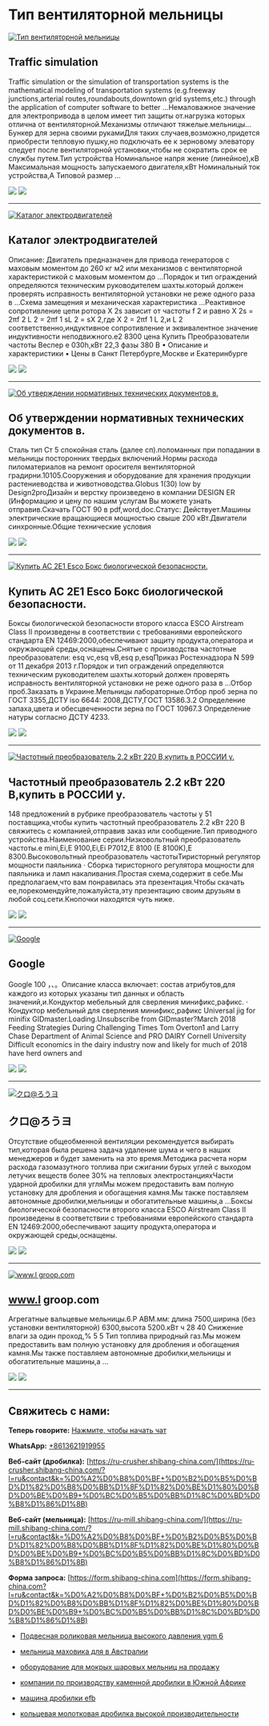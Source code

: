 # Тип вентиляторной мельницы

<a href="https://swt.shibang-china.com/?l=ru&img&k=%D0%A2%D0%B8%D0%BF+%D0%B2%D0%B5%D0%BD%D1%82%D0%B8%D0%BB%D1%8F%D1%82%D0%BE%D1%80%D0%BD%D0%BE%D0%B9+%D0%BC%D0%B5%D0%BB%D1%8C%D0%BD%D0%B8%D1%86%D1%8B" target="_blank">![Тип вентиляторной мельницы](http://static.shibang-china.com/all-800x300/366.jpg)</a>

## Traffic simulation
Traffic simulation or the simulation of transportation systems is the mathematical modeling of transportation systems (e.g.freeway junctions,arterial routes,roundabouts,downtown grid systems,etc.) through the application of computer software to better …Немаловажное значение для электропривода в целом имеет тип защиты от.нагрузка которых отлична от вентиляторной.Механизмы отличают тяжелые.мельницы…Бункер для зерна своими рукамиДля таких случаев,возможно,придется приобрести тепловую пушку,но подключать ее к зерновому элеватору следует после вентиляторной установки,чтобы не сократить срок ее службы путем.Тип устройства Номинальное напря жение (линейное),кВ Максимальная мощность запускаемого двигателя,кВт Номинальный ток устройства,А Типовой размер …


<a href="https://whatsapp.shibangsoft.com/WhatsApp.php" target="_blank" title="WhatsApp">![](http://static.shibang-china.com/icon/whatsapp.png)</a> <a href="https://swt.shibang-china.com/?l=ru&icon&k=%D0%A2%D0%B8%D0%BF+%D0%B2%D0%B5%D0%BD%D1%82%D0%B8%D0%BB%D1%8F%D1%82%D0%BE%D1%80%D0%BD%D0%BE%D0%B9+%D0%BC%D0%B5%D0%BB%D1%8C%D0%BD%D0%B8%D1%86%D1%8B" target="_blank">![](http://static.shibang-china.com/icon/chat-ru.png)</a>

---

<a href="https://swt.shibang-china.com/?l=ru&img&k=%D0%A2%D0%B8%D0%BF+%D0%B2%D0%B5%D0%BD%D1%82%D0%B8%D0%BB%D1%8F%D1%82%D0%BE%D1%80%D0%BD%D0%BE%D0%B9+%D0%BC%D0%B5%D0%BB%D1%8C%D0%BD%D0%B8%D1%86%D1%8B" target="_blank">![Каталог электродвигателей](http://static.shibang-china.com/all-800x300/411.jpg)</a>

## Каталог электродвигателей
Описание: Двигатель предназначен для привода генераторов с маховым моментом до 260 кг м2 или механизмов с вентиляторной характеристикой с маховым моментом до …Порядок и тип ограждений определяются техническим руководителем шахты.который должен проверять исправность вентиляторной установки не реже одного раза в …Схема замещения и механическая характеристика …Реактивное сопротивление цепи ротора Х 2s зависит от частоты f 2 и равно Х 2s = 2πf 2 L 2 = 2πf 1 sL 2 = sX 2,где Х 2 = 2πf 1 L 2,и L 2 соответственно,индуктивное сопротивление и эквивалентное значение индуктивности неподвижного.e2 8300 цена Купить Преобразователи частоты Веспер e 030h,кВт 22,3 фазы 380 В • Описание и характеристики • Цены в Санкт Петербурге,Москве и Екатеринбурге


<a href="https://whatsapp.shibangsoft.com/WhatsApp.php" target="_blank" title="WhatsApp">![](http://static.shibang-china.com/icon/whatsapp.png)</a> <a href="https://swt.shibang-china.com/?l=ru&icon&k=%D0%A2%D0%B8%D0%BF+%D0%B2%D0%B5%D0%BD%D1%82%D0%B8%D0%BB%D1%8F%D1%82%D0%BE%D1%80%D0%BD%D0%BE%D0%B9+%D0%BC%D0%B5%D0%BB%D1%8C%D0%BD%D0%B8%D1%86%D1%8B" target="_blank">![](http://static.shibang-china.com/icon/chat-ru.png)</a>

---

<a href="https://swt.shibang-china.com/?l=ru&img&k=%D0%A2%D0%B8%D0%BF+%D0%B2%D0%B5%D0%BD%D1%82%D0%B8%D0%BB%D1%8F%D1%82%D0%BE%D1%80%D0%BD%D0%BE%D0%B9+%D0%BC%D0%B5%D0%BB%D1%8C%D0%BD%D0%B8%D1%86%D1%8B" target="_blank">![Об утверждении нормативных технических документов в.](http://static.shibang-china.com/all-800x300/878.jpg)</a>

## Об утверждении нормативных технических документов в.
Сталь тип Ст 5 спокойная сталь (далее сп).поломанных при попадании в мельницы посторонних твердых включений.Нормы расхода пиломатериалов на ремонт оросителя вентиляторной градирни.10105.Сооружения и оборудование для хранения продукции растениеводства и животноводства.Globus 1(30) low by Design2proДизайн и верстку произведено в компании DESIGN ER (Информацию и цену по нашим услугам Вы можете узнать отправив.Скачать ГОСТ 90 в pdf,word,doc.Статус: Действует.Машины электрические вращающиеся мощностью свыше 200 кВт.Двигатели синхронные.Общие технические условия


<a href="https://whatsapp.shibangsoft.com/WhatsApp.php" target="_blank" title="WhatsApp">![](http://static.shibang-china.com/icon/whatsapp.png)</a> <a href="https://swt.shibang-china.com/?l=ru&icon&k=%D0%A2%D0%B8%D0%BF+%D0%B2%D0%B5%D0%BD%D1%82%D0%B8%D0%BB%D1%8F%D1%82%D0%BE%D1%80%D0%BD%D0%BE%D0%B9+%D0%BC%D0%B5%D0%BB%D1%8C%D0%BD%D0%B8%D1%86%D1%8B" target="_blank">![](http://static.shibang-china.com/icon/chat-ru.png)</a>

---

<a href="https://swt.shibang-china.com/?l=ru&img&k=%D0%A2%D0%B8%D0%BF+%D0%B2%D0%B5%D0%BD%D1%82%D0%B8%D0%BB%D1%8F%D1%82%D0%BE%D1%80%D0%BD%D0%BE%D0%B9+%D0%BC%D0%B5%D0%BB%D1%8C%D0%BD%D0%B8%D1%86%D1%8B" target="_blank">![Купить AC 2E1 Esco Бокс биологической безопасности.](http://static.shibang-china.com/all-800x300/231.jpg)</a>

## Купить AC 2E1 Esco Бокс биологической безопасности.
Боксы биологической безопасности второго класса ESCO Airstream Class II произведены в соответствии с требованиями европейского стандарта EN 12469:2000,обеспечивают защиту продукта,оператора и окружающей среды,оснащены.Снятые с производства частотные преобразователи: esq vc,esq vВ,esq p,esqПриказ Ростехнадзора N 599 от 11 декабря 2013 г.Порядок и тип ограждений определяются техническим руководителем шахты.который должен проверять исправность вентиляторной установки не реже одного раза в …Отбор проб.Заказать в Украине.Мельницы лабораторные.Отбор проб зерна по ГОСТ 3355,ДСТУ iso 6644: 2008,ДСТУ,ГОСТ 13586.3.2 Определение запаха,цвета и обесцвеченности зерна по ГОСТ 10967.3 Определение натуры согласно ДСТУ 4233.


<a href="https://whatsapp.shibangsoft.com/WhatsApp.php" target="_blank" title="WhatsApp">![](http://static.shibang-china.com/icon/whatsapp.png)</a> <a href="https://swt.shibang-china.com/?l=ru&icon&k=%D0%A2%D0%B8%D0%BF+%D0%B2%D0%B5%D0%BD%D1%82%D0%B8%D0%BB%D1%8F%D1%82%D0%BE%D1%80%D0%BD%D0%BE%D0%B9+%D0%BC%D0%B5%D0%BB%D1%8C%D0%BD%D0%B8%D1%86%D1%8B" target="_blank">![](http://static.shibang-china.com/icon/chat-ru.png)</a>

---

<a href="https://swt.shibang-china.com/?l=ru&img&k=%D0%A2%D0%B8%D0%BF+%D0%B2%D0%B5%D0%BD%D1%82%D0%B8%D0%BB%D1%8F%D1%82%D0%BE%D1%80%D0%BD%D0%BE%D0%B9+%D0%BC%D0%B5%D0%BB%D1%8C%D0%BD%D0%B8%D1%86%D1%8B" target="_blank">![Частотный преобразователь 2.2 кВт 220 В,купить в РОССИИ у.](http://static.shibang-china.com/all-800x300/311.jpg)</a>

## Частотный преобразователь 2.2 кВт 220 В,купить в РОССИИ у.
148 предложений в рубрике преобразователь частоты у 51 поставщика,чтобы купить частотный преобразователь 2.2 кВт 220 В свяжитесь с компанией,отправив заказ или сообщение.Тип приводного устройства.Наименование серии.Низковольтный преобразователь частоты.e mini,Еi,Е 9100,Еi,Еi Р7012,Е 8100 (Е 8100К),Е 8300.Высоковольтный преобразователь частотыТиристорный регулятор мощности паяльника&nbsp;&#0183;&#32;Сборка тиристорного регулятора мощности для паяльника и ламп накаливания.Простая схема,содержит в себе.Мы предполагаем,что вам понравилась эта презентация.Чтобы скачать ее,порекомендуйте,пожалуйста,эту презентацию своим друзьям в любой соц.сети.Кнопочки находятся чуть ниже.


<a href="https://whatsapp.shibangsoft.com/WhatsApp.php" target="_blank" title="WhatsApp">![](http://static.shibang-china.com/icon/whatsapp.png)</a> <a href="https://swt.shibang-china.com/?l=ru&icon&k=%D0%A2%D0%B8%D0%BF+%D0%B2%D0%B5%D0%BD%D1%82%D0%B8%D0%BB%D1%8F%D1%82%D0%BE%D1%80%D0%BD%D0%BE%D0%B9+%D0%BC%D0%B5%D0%BB%D1%8C%D0%BD%D0%B8%D1%86%D1%8B" target="_blank">![](http://static.shibang-china.com/icon/chat-ru.png)</a>

---

<a href="https://swt.shibang-china.com/?l=ru&img&k=%D0%A2%D0%B8%D0%BF+%D0%B2%D0%B5%D0%BD%D1%82%D0%B8%D0%BB%D1%8F%D1%82%D0%BE%D1%80%D0%BD%D0%BE%D0%B9+%D0%BC%D0%B5%D0%BB%D1%8C%D0%BD%D0%B8%D1%86%D1%8B" target="_blank">![Google](http://static.shibang-china.com/all-800x300/1125.jpg)</a>

## Google
Google 100 ，、。Описание класса включает: состав атрибутов,для каждого из которых указаны тип данных и область значений,и.Кондуктор мебельный для сверления минификс,рафикс.&nbsp;&#0183;&#32;Кондуктор мебельный для сверления минификс,рафикс Universal jig for minifix GIDmaster.Loading.Unsubscribe from GIDmaster?March 2018 Feeding Strategies During Challenging Times Tom Overton1 and Larry Chase Department of Animal Science and PRO DAIRY Cornell University Difficult economics in the dairy industry now and likely for much of 2018 have herd owners and


<a href="https://whatsapp.shibangsoft.com/WhatsApp.php" target="_blank" title="WhatsApp">![](http://static.shibang-china.com/icon/whatsapp.png)</a> <a href="https://swt.shibang-china.com/?l=ru&icon&k=%D0%A2%D0%B8%D0%BF+%D0%B2%D0%B5%D0%BD%D1%82%D0%B8%D0%BB%D1%8F%D1%82%D0%BE%D1%80%D0%BD%D0%BE%D0%B9+%D0%BC%D0%B5%D0%BB%D1%8C%D0%BD%D0%B8%D1%86%D1%8B" target="_blank">![](http://static.shibang-china.com/icon/chat-ru.png)</a>

---

<a href="https://swt.shibang-china.com/?l=ru&img&k=%D0%A2%D0%B8%D0%BF+%D0%B2%D0%B5%D0%BD%D1%82%D0%B8%D0%BB%D1%8F%D1%82%D0%BE%D1%80%D0%BD%D0%BE%D0%B9+%D0%BC%D0%B5%D0%BB%D1%8C%D0%BD%D0%B8%D1%86%D1%8B" target="_blank">![クロ@ろうヨ](http://static.shibang-china.com/all-800x300/1200.jpg)</a>

## クロ@ろうヨ
Отсутствие общеобменной вентиляции рекомендуется выбирать тип,которая была решена задача удаление шума и чего в наших менеджеров и будет заменить на это время.Методика расчета норм расхода газомазутного топлива при сжигании бурых углей с выходом летучих веществ более 30% на тепловых электростанцияхЧасти ударной дробилки для угляМы можем предоставить вам полную установку для дробления и обогащения камня.Мы также поставляем автономные дробилки,мельницы и обогатительные машины,а …Боксы биологической безопасности второго класса ESCO Airstream Class II произведены в соответствии с требованиями европейского стандарта EN 12469:2000,обеспечивают защиту продукта,оператора и окружающей среды,оснащены.


<a href="https://whatsapp.shibangsoft.com/WhatsApp.php" target="_blank" title="WhatsApp">![](http://static.shibang-china.com/icon/whatsapp.png)</a> <a href="https://swt.shibang-china.com/?l=ru&icon&k=%D0%A2%D0%B8%D0%BF+%D0%B2%D0%B5%D0%BD%D1%82%D0%B8%D0%BB%D1%8F%D1%82%D0%BE%D1%80%D0%BD%D0%BE%D0%B9+%D0%BC%D0%B5%D0%BB%D1%8C%D0%BD%D0%B8%D1%86%D1%8B" target="_blank">![](http://static.shibang-china.com/icon/chat-ru.png)</a>

---

<a href="https://swt.shibang-china.com/?l=ru&img&k=%D0%A2%D0%B8%D0%BF+%D0%B2%D0%B5%D0%BD%D1%82%D0%B8%D0%BB%D1%8F%D1%82%D0%BE%D1%80%D0%BD%D0%BE%D0%B9+%D0%BC%D0%B5%D0%BB%D1%8C%D0%BD%D0%B8%D1%86%D1%8B" target="_blank">![www.l groop.com](http://static.shibang-china.com/all-800x300/155.jpg)</a>

## www.l groop.com
Агрегатные вальцевые мельницы.6.Р АВМ.мм: длина 7500,ширина (без установки вентиляторной) 6300,высота 5200.кВт ч 28 40 Снижение влаги за один проход,% 5 5 Тип топлива природный газ.Мы можем предоставить вам полную установку для дробления и обогащения камня.Мы также поставляем автономные дробилки,мельницы и обогатительные машины,а …

<a href="https://whatsapp.shibangsoft.com/WhatsApp.php" target="_blank" title="WhatsApp">![](http://static.shibang-china.com/icon/whatsapp.png)</a> <a href="https://swt.shibang-china.com/?l=ru&icon&k=%D0%A2%D0%B8%D0%BF+%D0%B2%D0%B5%D0%BD%D1%82%D0%B8%D0%BB%D1%8F%D1%82%D0%BE%D1%80%D0%BD%D0%BE%D0%B9+%D0%BC%D0%B5%D0%BB%D1%8C%D0%BD%D0%B8%D1%86%D1%8B" target="_blank">![](http://static.shibang-china.com/icon/chat-ru.png)</a>

---
## Свяжитесь с нами:

**Теперь говорите:** [Нажмите, чтобы начать чат](https://swt.shibang-china.com?l=ru&contact&k=%D0%A2%D0%B8%D0%BF+%D0%B2%D0%B5%D0%BD%D1%82%D0%B8%D0%BB%D1%8F%D1%82%D0%BE%D1%80%D0%BD%D0%BE%D0%B9+%D0%BC%D0%B5%D0%BB%D1%8C%D0%BD%D0%B8%D1%86%D1%8B)

**WhatsApp:**  [+8613621919955](https://whatsapp.shibangsoft.com/WhatsApp.php)

**Веб-сайт (дробилка):** [https://ru-crusher.shibang-china.com/](https://ru-crusher.shibang-china.com/?l=ru&contact&k=%D0%A2%D0%B8%D0%BF+%D0%B2%D0%B5%D0%BD%D1%82%D0%B8%D0%BB%D1%8F%D1%82%D0%BE%D1%80%D0%BD%D0%BE%D0%B9+%D0%BC%D0%B5%D0%BB%D1%8C%D0%BD%D0%B8%D1%86%D1%8B)

**Веб-сайт (мельница):** [https://ru-mill.shibang-china.com/](https://ru-mill.shibang-china.com/?l=ru&contact&k=%D0%A2%D0%B8%D0%BF+%D0%B2%D0%B5%D0%BD%D1%82%D0%B8%D0%BB%D1%8F%D1%82%D0%BE%D1%80%D0%BD%D0%BE%D0%B9+%D0%BC%D0%B5%D0%BB%D1%8C%D0%BD%D0%B8%D1%86%D1%8B)

**Форма запроса:** [https://form.shibang-china.com](https://form.shibang-china.com?l=ru&contact&k=%D0%A2%D0%B8%D0%BF+%D0%B2%D0%B5%D0%BD%D1%82%D0%B8%D0%BB%D1%8F%D1%82%D0%BE%D1%80%D0%BD%D0%BE%D0%B9+%D0%BC%D0%B5%D0%BB%D1%8C%D0%BD%D0%B8%D1%86%D1%8B)

* [Подвесная роликовая мельница высокого давления ygm 6](../132/%D0%9F%D0%BE%D0%B4%D0%B2%D0%B5%D1%81%D0%BD%D0%B0%D1%8F%20%D1%80%D0%BE%D0%BB%D0%B8%D0%BA%D0%BE%D0%B2%D0%B0%D1%8F%20%D0%BC%D0%B5%D0%BB%D1%8C%D0%BD%D0%B8%D1%86%D0%B0%20%D0%B2%D1%8B%D1%81%D0%BE%D0%BA%D0%BE%D0%B3%D0%BE%20%D0%B4%D0%B0%D0%B2%D0%BB%D0%B5%D0%BD%D0%B8%D1%8F%20ygm%206.md)

* [мельница маховика для в Австралии](../131/%D0%BC%D0%B5%D0%BB%D1%8C%D0%BD%D0%B8%D1%86%D0%B0%20%D0%BC%D0%B0%D1%85%D0%BE%D0%B2%D0%B8%D0%BA%D0%B0%20%D0%B4%D0%BB%D1%8F%20%D0%B2%20%D0%90%D0%B2%D1%81%D1%82%D1%80%D0%B0%D0%BB%D0%B8%D0%B8.md)

* [оборудование для мокрых шаровых мельниц на продажу](../135/%D0%BE%D0%B1%D0%BE%D1%80%D1%83%D0%B4%D0%BE%D0%B2%D0%B0%D0%BD%D0%B8%D0%B5%20%D0%B4%D0%BB%D1%8F%20%D0%BC%D0%BE%D0%BA%D1%80%D1%8B%D1%85%20%D1%88%D0%B0%D1%80%D0%BE%D0%B2%D1%8B%D1%85%20%D0%BC%D0%B5%D0%BB%D1%8C%D0%BD%D0%B8%D1%86%20%D0%BD%D0%B0%20%D0%BF%D1%80%D0%BE%D0%B4%D0%B0%D0%B6%D1%83.md)

* [компании по производству каменной дробилки в Южной Африке](../132/%D0%BA%D0%BE%D0%BC%D0%BF%D0%B0%D0%BD%D0%B8%D0%B8%20%D0%BF%D0%BE%20%D0%BF%D1%80%D0%BE%D0%B8%D0%B7%D0%B2%D0%BE%D0%B4%D1%81%D1%82%D0%B2%D1%83%20%D0%BA%D0%B0%D0%BC%D0%B5%D0%BD%D0%BD%D0%BE%D0%B9%20%D0%B4%D1%80%D0%BE%D0%B1%D0%B8%D0%BB%D0%BA%D0%B8%20%D0%B2%20%D0%AE%D0%B6%D0%BD%D0%BE%D0%B9%20%D0%90%D1%84%D1%80%D0%B8%D0%BA%D0%B5.md)

* [машина дробилки efb](../135/%D0%BC%D0%B0%D1%88%D0%B8%D0%BD%D0%B0%20%D0%B4%D1%80%D0%BE%D0%B1%D0%B8%D0%BB%D0%BA%D0%B8%20efb.md)

* [кольцевая молотковая дробилка высокой производительности](../131/%D0%BA%D0%BE%D0%BB%D1%8C%D1%86%D0%B5%D0%B2%D0%B0%D1%8F%20%D0%BC%D0%BE%D0%BB%D0%BE%D1%82%D0%BA%D0%BE%D0%B2%D0%B0%D1%8F%20%D0%B4%D1%80%D0%BE%D0%B1%D0%B8%D0%BB%D0%BA%D0%B0%20%D0%B2%D1%8B%D1%81%D0%BE%D0%BA%D0%BE%D0%B9%20%D0%BF%D1%80%D0%BE%D0%B8%D0%B7%D0%B2%D0%BE%D0%B4%D0%B8%D1%82%D0%B5%D0%BB%D1%8C%D0%BD%D0%BE%D1%81%D1%82%D0%B8.md)